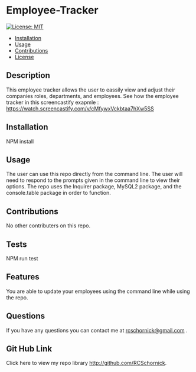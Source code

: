 # Employee-Tracker
[![License: MIT](https://img.shields.io/badge/License-MIT-yellow.svg)](https://opensource.org/licenses/MIT)


  * [Installation](#installation)
  * [Usage](#usage)
  * [Contributions](#contributions)
  * [License](#license)
  


  ## Description
This employee tracker allows the user to eassily view and adjust their companies roles, departments, and employees.
See how the employee tracker in this screencastify exapmle : https://watch.screencastify.com/v/cMfywxVckbtaa7hXw5SS

## Installation
NPM install

## Usage
The user can use this repo directly from the command line. The user will need to respond to the prompts given in the command line to view their options. 
The repo uses the Inquirer package, MySQL2 package, and the console.table package in order to function.

## Contributions
No other contributers on this repo.

## Tests
NPM run test

## Features
You are able to update your employees using the command line while using the repo.




## Questions
If you have any questions you can contact me at rcschornick@gmail.com .
## Git Hub Link
Click here to view my repo library http://github.com/RCSchornick.
